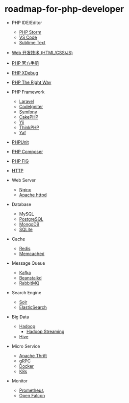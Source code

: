 # roadmap-for-php-developer

- PHP IDE/Editor

  - [PHP Storm](https://www.jetbrains.com/phpstorm/)
  - [VS Code](https://code.visualstudio.com/)
  - [Sublime Text](https://www.sublimetext.com/)

- [Web 开发技术 (HTML/CSS/JS)](https://developer.mozilla.org/zh-CN/docs/Web)

- [PHP 官方手册](https://www.php.net/manual/zh/)

- [PHP XDebug](https://xdebug.org/)

- [PHP The Right Way](https://phptherightway.com/)

- PHP Framework

  - [Laravel](https://laravel.com/)
  - [CodeIgniter](https://www.codeigniter.com/)
  - [Symfony](https://symfony.com/)
  - [CakePHP](https://cakephp.org/)
  - [Yii](https://www.yiiframework.com/)
  - [ThinkPHP](http://www.thinkphp.cn/)
  - [Yaf](https://www.php.net/manual/zh/book.yaf.php)

- [PHPUnit](https://phpunit.de/)

- [PHP Composer](https://getcomposer.org/)

- [PHP FIG](https://www.php-fig.org/)

- [HTTP](https://developer.mozilla.org/zh-CN/docs/Web/HTTP)

- Web Server

  - [Nginx](https://nginx.org/en/)
  - [Apache httpd](https://httpd.apache.org/)

- Database

  - [MySQL](https://dev.mysql.com/doc/refman/8.0/en/)
  - [PostgreSQL](https://www.postgresql.org/)
  - [MongoDB](https://docs.mongodb.com/)
  - [SQLite](https://www.sqlite.org/index.html)

- Cache

  - [Redis](https://redis.io/)
  - [Memcached](https://memcached.org/)

- Message Queue

  - [Kafka](https://kafka.apache.org/)
  - [Beanstalkd](https://beanstalkd.github.io/)
  - [RabbitMQ](https://www.rabbitmq.com/)

- Search Engine
  - [Solr](https://lucene.apache.org/solr/)
  - [ElasticSearch](https://www.elastic.co/guide/index.html)

- Big Data
  - [Hadoop](https://hadoop.apache.org/)
    - [Hadoop Streaming](https://hadoop.apache.org/docs/r1.2.1/streaming.html)
  - [Hive](https://hive.apache.org/)

- Micro Service

  - [Apache Thrift](https://thrift.apache.org/)
  - [gRPC](https://grpc.io/)
  - [Docker](https://www.docker.com/)
  - [K8s](https://kubernetes.io/)

- Monitor

  - [Prometheus](https://prometheus.io/)
  - [Open Falcon](https://open-falcon.org/)

